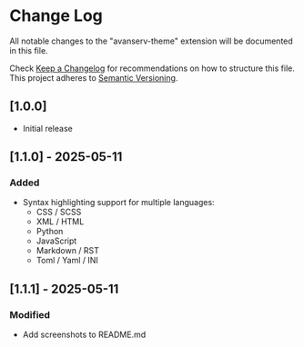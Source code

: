# Change Log

All notable changes to the "avanserv-theme" extension will be documented in this file.

Check [Keep a Changelog](http://keepachangelog.com/) for recommendations on how to structure this file.
This project adheres to [Semantic Versioning](https://semver.org/spec/v2.0.0.html).

## [1.0.0]

- Initial release

## [1.1.0] - 2025-05-11

### Added

- Syntax highlighting support for multiple languages:
    - CSS / SCSS
    - XML / HTML
    - Python
    - JavaScript
    - Markdown / RST
    - Toml / Yaml / INI

## [1.1.1] - 2025-05-11

### Modified

- Add screenshots to README.md
